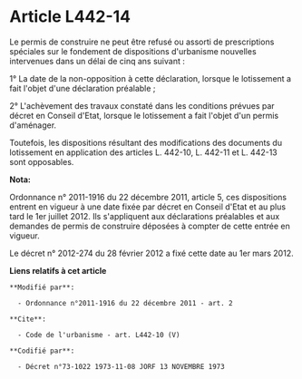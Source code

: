 # Article L442-14

Le permis de construire ne peut être refusé ou assorti de prescriptions spéciales sur le fondement de dispositions
d'urbanisme nouvelles intervenues dans un délai de cinq ans suivant : 

1° La date de la non-opposition à cette déclaration, lorsque le lotissement a fait l'objet d'une déclaration préalable ; 

2° L'achèvement des travaux constaté dans les conditions prévues par décret en Conseil d'Etat, lorsque le lotissement a fait
l'objet d'un permis d'aménager. 

Toutefois, les dispositions résultant des modifications des documents du lotissement en application des articles L. 442-10,
L. 442-11 et L. 442-13 sont opposables.

**Nota:**

Ordonnance n° 2011-1916 du 22 décembre 2011, article 5, ces dispositions entrent en vigueur à une date fixée par décret en
Conseil d'Etat et au plus tard le 1er juillet 2012. Ils s'appliquent aux déclarations préalables et aux demandes de permis de
construire déposées à compter de cette entrée en vigueur.

Le décret n° 2012-274 du 28 février 2012 a fixé cette date au 1er mars 2012.

**Liens relatifs à cet article**

	**Modifié par**:

	  - Ordonnance n°2011-1916 du 22 décembre 2011 - art. 2

	**Cite**:

	  - Code de l'urbanisme - art. L442-10 (V)

	**Codifié par**:

	  - Décret n°73-1022 1973-11-08 JORF 13 NOVEMBRE 1973
